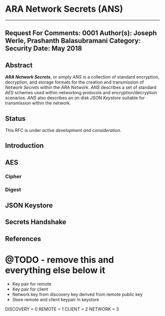 ARA Network Secrets (ANS)
=========================

---
Request For Comments: 0001
Author(s): Joseph Werle, Prashanth Balasubramani
Category: Security
Date: May 2018
---

## Abstract

_**ARA Network Secrets**_, or simply *ANS* is a collection of standard
encryption, decryption, and storage formats for the creation and
transmission of *Network Secrets* within the *ARA Network*. *ANS*
describes a set of standard *AES* schemes used within networking
protocols and encryption/decryption scenarios. *ANS* also describes an
on disk *JSON Keystore* suitable for transmission within the network.

## Status

This RFC is under _active development and consideration_.

## Introduction

## AES

### Cipher

### Digest

## JSON Keystore

## Secrets Handshake

## References







@TODO - remove this and everything else below it
=====

* Key pair for remote
* Key pair for client
* Network key from discovery key derived from remote public key
* Store remote and client keypair in keystore 

DISCOVERY = 0
REMOTE = 1
CLIENT = 2
NETWORK = 3













